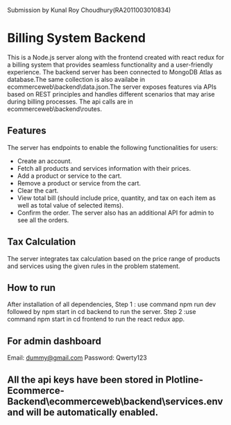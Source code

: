 Submission by Kunal Roy Choudhury(RA2011003010834)
# Billing System Backend
This is a Node.js server along with the frontend created with react redux for a billing system that provides seamless functionality and a user-friendly experience. The backend server has been connected to MongoDB Atlas as database.The same collection is also availabe in ecommerceweb\backend\data.json.The server exposes features via APIs based on REST principles and handles different scenarios that may arise during billing processes. The api calls are in ecommerceweb\backend\routes.
## Features
The server has endpoints to enable the following functionalities for users:
- Create an account.
- Fetch all products and services information with their prices.
- Add a product or service to the cart.
- Remove a product or service from the cart.
- Clear the cart.
- View total bill (should include price, quantity, and tax on each item as well as total value of selected items).
- Confirm the order.
The server also has an additional API for admin to see all the orders.
## Tax Calculation
The server integrates tax calculation based on the price range of products and services using the given rules in the problem statement.
## How to run
After installation of all dependencies,
Step 1 : use command npm run dev followed by npm start in cd backend to run the server.
Step 2 :use command npm start in cd frontend to run the react redux app.
## For admin dashboard
Email: dummy@gmail.com
Password: Qwerty123
## All the api keys have been stored in Plotline-Ecommerce-Backend\ecommerceweb\backend\services\.env and will be automatically enabled.